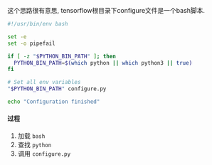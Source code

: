 这个思路很有意思, tensorflow根目录下configure文件是一个bash脚本.

```bash
#!/usr/bin/env bash

set -e
set -o pipefail

if [ -z "$PYTHON_BIN_PATH" ]; then
  PYTHON_BIN_PATH=$(which python || which python3 || true)
fi

# Set all env variables
"$PYTHON_BIN_PATH" configure.py

echo "Configuration finished"
```

#### 过程
1. 加载 `bash`
2. 查找 `python`
3. 调用 `configure.py`
